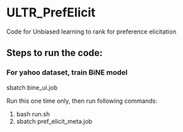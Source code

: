 ULTR_PrefElicit
==============================

Code for Unbiased learning to rank for preference elicitation

## Steps to run the code:

### For yahoo dataset, train BiNE model
sbatch bine_ui.job

Run this one time only, then run following commands:

1) bash run.sh
2) sbatch pref_elicit_meta.job